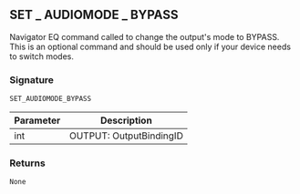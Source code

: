 ## SET \_  AUDIOMODE \_  BYPASS

Navigator EQ command called to change the output's mode to BYPASS. This is an optional command and should be used only if your device needs to switch modes.


### Signature

`SET_AUDIOMODE_BYPASS`


| Parameter | Description |
| --- | --- |
| int | OUTPUT: OutputBindingID |


### Returns

`None`

